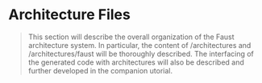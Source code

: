 # Architecture Files

<!-- TODO -->

> This section will describe the overall organization of the Faust architecture
system. In particular, the content of /architectures and /architectures/faust
will be thoroughly described. The interfacing of the generated code with
architectures will also be described and further developed in the companion
utorial.

